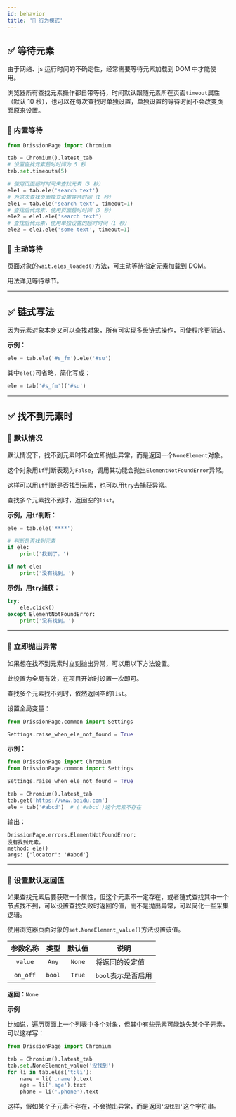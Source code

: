 ```yaml
---
id: behavior
title: '🔦 行为模式'
---
```


## ✅️ 等待元素

由于网络、js 运行时间的不确定性，经常需要等待元素加载到 DOM 中才能使用。

浏览器所有查找元素操作都自带等待，时间默认跟随元素所在页面`timeout`属性（默认 10 秒），也可以在每次查找时单独设置，单独设置的等待时间不会改变页面原来设置。

### 📌 内置等待

```python
from DrissionPage import Chromium

tab = Chromium().latest_tab
# 设置查找元素超时时间为 5 秒
tab.set.timeouts(5)

# 使用页面超时时间来查找元素（5 秒）
ele1 = tab.ele('search text')
# 为这次查找页面独立设置等待时间（1 秒）
ele1 = tab.ele('search text', timeout=1)
# 查找后代元素，使用页面超时时间（5 秒）
ele2 = ele1.ele('search text')
# 查找后代元素，使用单独设置的超时时间（1 秒）
ele2 = ele1.ele('some text', timeout=1)  
```

### 📌 主动等待

页面对象的`wait.eles_loaded()`方法，可主动等待指定元素加载到 DOM。

用法详见等待章节。

---

## ✅️ 链式写法

因为元素对象本身又可以查找对象，所有可实现多级链式操作，可使程序更简洁。

**示例：**

```python
ele = tab.ele('#s_fm').ele('#su')
```

其中`ele()`可省略，简化写成：

```python
ele = tab('#s_fm')('#su')
```

---

## ✅️ 找不到元素时

### 📌 默认情况

默认情况下，找不到元素时不会立即抛出异常，而是返回一个`NoneElement`对象。

这个对象用`if`判断表现为`False`，调用其功能会抛出`ElementNotFoundError`异常。

这样可以用`if`判断是否找到元素，也可以用`try`去捕获异常。

查找多个元素找不到时，返回空的`list`。

**示例，用`if`判断：**

```python
ele = tab.ele('****')

# 判断是否找到元素
if ele:
    print('找到了。')

if not ele:
    print('没有找到。')
```

**示例，用`try`捕获：**

```python
try:
    ele.click()
except ElementNotFoundError:
    print('没有找到。')
```

---

### 📌 立即抛出异常

如果想在找不到元素时立刻抛出异常，可以用以下方法设置。

此设置为全局有效，在项目开始时设置一次即可。

查找多个元素找不到时，依然返回空的`list`。

设置全局变量：

```python
from DrissionPage.common import Settings

Settings.raise_when_ele_not_found = True
```

**示例：**

```python
from DrissionPage import Chromium
from DrissionPage.common import Settings

Settings.raise_when_ele_not_found = True

tab = Chromium().latest_tab
tab.get('https://www.baidu.com')
ele = tab('#abcd')  # ('#abcd')这个元素不存在
```

输出：

```console
DrissionPage.errors.ElementNotFoundError: 
没有找到元素。
method: ele()
args: {'locator': '#abcd'}
```

---

### 📌 设置默认返回值

如果查找元素后要获取一个属性，但这个元素不一定存在，或者链式查找其中一个节点找不到，可以设置查找失败时返回的值，而不是抛出异常，可以简化一些采集逻辑。

使用浏览器页面对象的`set.NoneElement_value()`方法设置该值。

|   参数名称   |   类型   |  默认值   | 说明           |
|:--------:|:------:|:------:|--------------|
| `value`  | `Any`  | `None` | 将返回的设定值      |
| `on_off` | `bool` | `True` | `bool`表示是否启用 |

**返回：**`None`

**示例**

比如说，遍历页面上一个列表中多个对象，但其中有些元素可能缺失某个子元素，可以这样写：

```python
from DrissionPage import Chromium

tab = Chromium().latest_tab
tab.set.NoneElement_value('没找到')
for li in tab.eles('t:li'):
    name = li('.name').text
    age = li('.age').text
    phone = li('.phone').text
```

这样，假如某个子元素不存在，不会抛出异常，而是返回`'没找到'`这个字符串。
